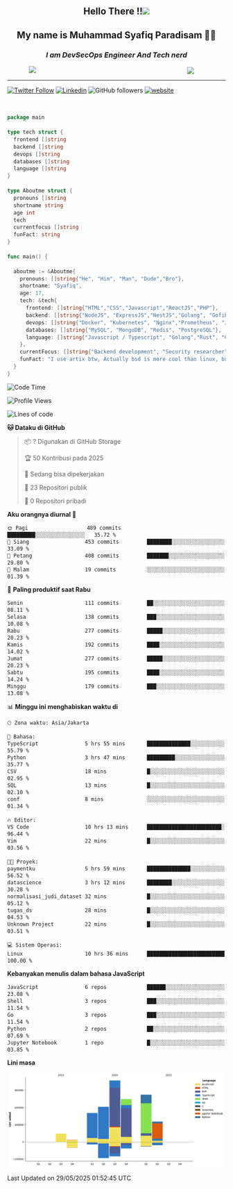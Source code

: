 <h2 align="center">

Hello There !!<img src="https://media.giphy.com/media/12oufCB0MyZ1Go/giphy.gif" width="50"></h2>

<h2 align="center">My name is Muhammad Syafiq Paradisam 👋👋</h2>

<h3 align="center"><em>I am DevSecOps Engineer And Tech nerd
</em></h3>

<img align="left" style="margin-left: 50px" src="https://static.zerochan.net/Alina.Clover.1024.4345060.webp" width="315"/>

<img align="center" style="margin-left: 50px" src="https://i.pinimg.com/736x/69/82/aa/6982aafd816ea48f48d0639c7797915c.jpg" width=250/>

<hr/>

[![Twitter Follow](https://img.shields.io/twitter/follow/misteranmol?label=Follow)](https://x.com/FikkzOutfit)
[![Linkedin](https://img.shields.io/badge/-syafiq-blue?style=square&logo=Linkedin&logoColor=white&link=https://www.linkedin.com/in/syafiq-paradisam/)](https://id.linkedin.com/in/syafiq-paradisam-b72749258)
![GitHub followers](https://img.shields.io/github/followers/syafiqparadisam?label=Follower&style=social)
[![website](https://img.shields.io/badge/Website-46a2f1.svg?&style=flat-square&logo=Google-Chrome&logoColor=white&link=https://anmolsingh.me/)](https://syafiq-paradisam.my.id)

<br/>

```go
package main

type tech struct {
  frontend []string
  backend []string
  devops []string
  databases []string
  language []string
}

type Aboutme struct {
  pronouns []string
  shortname string
  age int
  tech
  currentfocus []string
  funFact: string
}

func main() {

  aboutme := &Aboutme{
    pronouns: []string{"He", "Him", "Man", "Dude","Bro"},
    shortname: "Syafiq",
    age: 17,
    tech: &tech{
      frontend: []string{"HTML","CSS","Javascript","ReactJS","PHP"},
      backend: []string{"NodeJS", "ExpressJS","NestJS","Golang", "Gofiber", "Actixweb", "PHP", "Laravel", "Flask"},
      devops: []string{"Docker", "Kubernetes", "Nginx","Prometheus", "Jaeger", "Grafana", "Linux", "CI / CD"},
      databases: []string{"MySQL", "MongoDB", "Redis", "PostgreSQL"},
      language: []string{"Javascript / Typescript", "Golang","Rust", "C", "PHP","C++"}
    },
    currentFocus: []string{"Backend development", "Security researcher", "Blue team security","DevSecOps engineer"},
    funFact: "I use artix btw, Actually bsd is more cool than linux, but i can't use it because software issue, I am weaboo but not too much"
  }
}

```

<!--START_SECTION:waka-->
![Code Time](http://img.shields.io/badge/Code%20Time-344%20hrs%2058%20mins-blue)

![Profile Views](http://img.shields.io/badge/Profil%20dilihat-0-blue)

![Lines of code](https://img.shields.io/badge/Sejak%20Hello%20World%20aku%20telah%20menulis-1.4%20million%20baris%20kode-blue)

**🐱 Dataku di GitHub** 

> 📦 ? Digunakan di GitHub Storage 
 > 
> 🏆 50 Kontribusi pada 2025
 > 
> 💼 Sedang bisa dipekerjakan
 > 
> 📜 23 Repositori publik 
 > 
> 🔑 0 Repositori pribadi 
 > 
**Aku orangnya diurnal 🐤** 

```text
🌞 Pagi                   489 commits         █████████░░░░░░░░░░░░░░░░   35.72 % 
🌆 Siang                  453 commits         ████████░░░░░░░░░░░░░░░░░   33.09 % 
🌃 Petang                 408 commits         ███████░░░░░░░░░░░░░░░░░░   29.80 % 
🌙 Malam                  19 commits          ░░░░░░░░░░░░░░░░░░░░░░░░░   01.39 % 
```
📅 **Paling produktif saat Rabu** 

```text
Senin                    111 commits         ██░░░░░░░░░░░░░░░░░░░░░░░   08.11 % 
Selasa                   138 commits         ███░░░░░░░░░░░░░░░░░░░░░░   10.08 % 
Rabu                     277 commits         █████░░░░░░░░░░░░░░░░░░░░   20.23 % 
Kamis                    192 commits         ████░░░░░░░░░░░░░░░░░░░░░   14.02 % 
Jumat                    277 commits         █████░░░░░░░░░░░░░░░░░░░░   20.23 % 
Sabtu                    195 commits         ████░░░░░░░░░░░░░░░░░░░░░   14.24 % 
Minggu                   179 commits         ███░░░░░░░░░░░░░░░░░░░░░░   13.08 % 
```


📊 **Minggu ini menghabiskan waktu di** 

```text
🕑︎ Zona waktu: Asia/Jakarta

💬 Bahasa: 
TypeScript               5 hrs 55 mins       ██████████████░░░░░░░░░░░   55.79 % 
Python                   3 hrs 47 mins       █████████░░░░░░░░░░░░░░░░   35.77 % 
CSV                      18 mins             █░░░░░░░░░░░░░░░░░░░░░░░░   02.95 % 
SQL                      13 mins             █░░░░░░░░░░░░░░░░░░░░░░░░   02.10 % 
conf                     8 mins              ░░░░░░░░░░░░░░░░░░░░░░░░░   01.34 % 

🔥 Editor: 
VS Code                  10 hrs 13 mins      ████████████████████████░   96.44 % 
Vim                      22 mins             █░░░░░░░░░░░░░░░░░░░░░░░░   03.56 % 

🐱‍💻 Proyek: 
paymentku                5 hrs 59 mins       ██████████████░░░░░░░░░░░   56.52 % 
datascience              3 hrs 12 mins       ████████░░░░░░░░░░░░░░░░░   30.28 % 
normalisasi_judi_dataset 32 mins             █░░░░░░░░░░░░░░░░░░░░░░░░   05.12 % 
tugas_ds                 28 mins             █░░░░░░░░░░░░░░░░░░░░░░░░   04.53 % 
Unknown Project          22 mins             █░░░░░░░░░░░░░░░░░░░░░░░░   03.51 % 

💻 Sistem Operasi: 
Linux                    10 hrs 36 mins      █████████████████████████   100.00 % 
```

**Kebanyakan menulis dalam bahasa JavaScript** 

```text
JavaScript               6 repos             ██████░░░░░░░░░░░░░░░░░░░   23.08 % 
Shell                    3 repos             ███░░░░░░░░░░░░░░░░░░░░░░   11.54 % 
Go                       3 repos             ███░░░░░░░░░░░░░░░░░░░░░░   11.54 % 
Python                   2 repos             ██░░░░░░░░░░░░░░░░░░░░░░░   07.69 % 
Jupyter Notebook         1 repo              █░░░░░░░░░░░░░░░░░░░░░░░░   03.85 % 
```



**Lini masa**

![Lines of Code chart](https://raw.githubusercontent.com/syafiqparadisam/syafiqparadisam/master/assets/bar_graph.png)


 Last Updated on 29/05/2025 01:52:45 UTC
<!--END_SECTION:waka-->

